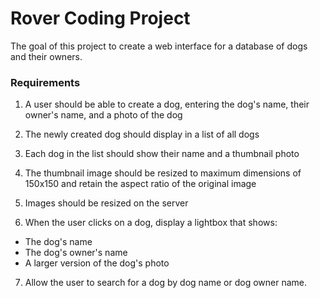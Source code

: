 # Rover Coding Project

The goal of this project to create a web interface for a database of dogs and their owners. 


### Requirements

1. A user should be able to create a dog, entering the dog's name, their owner's name, and a photo of the dog

2. The newly created dog should display in a list of all dogs

3. Each dog in the list should show their name and a thumbnail photo

4. The thumbnail image should be resized to maximum dimensions of 150x150 and retain the aspect ratio of the original image

5. Images should be resized on the server

6. When the user clicks on a dog, display a lightbox that shows:
  - The dog's name
  - The dog's owner's name
  - A larger version of the dog's photo

7. Allow the user to search for a dog by dog name or dog owner name.
